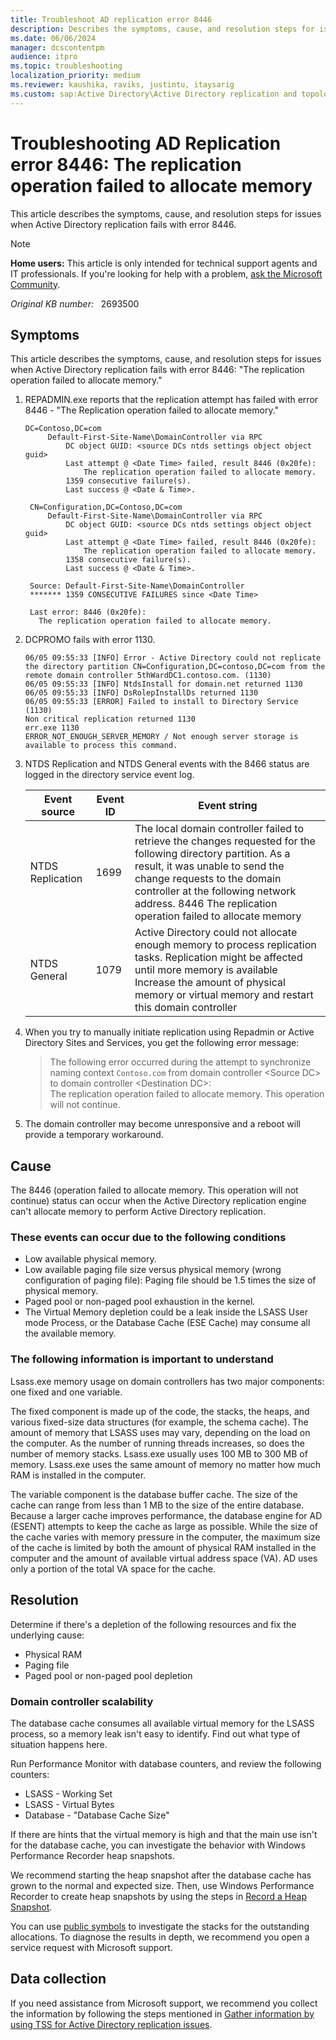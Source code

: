 ```yaml
---
title: Troubleshoot AD replication error 8446
description: Describes the symptoms, cause, and resolution steps for issues when Active Directory replication fails with error 8446.
ms.date: 06/06/2024
manager: dcscontentpm
audience: itpro
ms.topic: troubleshooting
localization_priority: medium
ms.reviewer: kaushika, raviks, justintu, itaysarig
ms.custom: sap:Active Directory\Active Directory replication and topology, csstroubleshoot
---
```

# Troubleshooting AD Replication error 8446: The replication operation failed to allocate memory

This article describes the symptoms, cause, and resolution steps for issues when Active Directory replication fails with error 8446.

> [!NOTE]
> **Home users:** This article is only intended for technical support agents and IT professionals. If you're looking for help with a problem, [ask the Microsoft Community](https://answers.microsoft.com).

_Original KB number:_ &nbsp; 2693500

## Symptoms

This article describes the symptoms, cause, and resolution steps for issues when Active Directory replication fails with error 8446: "The replication operation failed to allocate memory."

1. REPADMIN.exe reports that the replication attempt has failed with error 8446 - "The Replication operation failed to allocate memory."  

   ```output
   DC=Contoso,DC=com  
        Default-First-Site-Name\DomainController via RPC  
            DC object GUID: <source DCs ntds settings object object guid>  
            Last attempt @ <Date Time> failed, result 8446 (0x20fe):  
                The replication operation failed to allocate memory.  
            1359 consecutive failure(s).  
            Last success @ <Date & Time>.  
    
    CN=Configuration,DC=Contoso,DC=com  
        Default-First-Site-Name\DomainController via RPC  
            DC object GUID: <source DCs ntds settings object object guid>  
            Last attempt @ <Date Time> failed, result 8446 (0x20fe):  
                The replication operation failed to allocate memory.  
            1358 consecutive failure(s).  
            Last success @ <Date & Time>.  
    
    Source: Default-First-Site-Name\DomainController  
    ******* 1359 CONSECUTIVE FAILURES since <Date Time>  
    
    Last error: 8446 (0x20fe):  
      The replication operation failed to allocate memory.  
    ```
2. DCPROMO fails with error 1130.

    ```output
    06/05 09:55:33 [INFO] Error - Active Directory could not replicate the directory partition CN=Configuration,DC=contoso,DC=com from the remote domain controller 5thWardDC1.contoso.com. (1130)  
    06/05 09:55:33 [INFO] NtdsInstall for domain.net returned 1130  
    06/05 09:55:33 [INFO] DsRolepInstallDs returned 1130  
    06/05 09:55:33 [ERROR] Failed to install to Directory Service (1130)  
    Non critical replication returned 1130  
    err.exe 1130  
    ERROR_NOT_ENOUGH_SERVER_MEMORY / Not enough server storage is available to process this command.
    ```

3. NTDS Replication and NTDS General events with the 8466 status are logged in the directory service event log.  

    | Event source| Event ID| Event string |
    |---|---|---|
    | NTDS Replication| 1699| The local domain controller failed to retrieve the changes requested for the following directory partition. As a result, it was unable to send the change requests to the domain controller at the following network address. 8446 The replication operation failed to allocate memory |
    | NTDS General| 1079| Active Directory could not allocate enough memory to process replication tasks. Replication might be affected until more memory is available Increase the amount of physical memory or virtual memory and restart this domain controller |

4. When you try to manually initiate replication using Repadmin or Active Directory Sites and Services, you get the following error message:

    > The following error occurred during the attempt to synchronize naming context `Contoso.com` from domain controller \<Source DC> to domain controller \<Destination DC>:  
    The replication operation failed to allocate memory. This operation will not continue.  

5. The domain controller may become unresponsive and a reboot will provide a temporary workaround.  

## Cause

The 8446 (operation failed to allocate memory. This operation will not continue) status can occur when the Active Directory replication engine can't allocate memory to perform Active Directory replication.

### These events can occur due to the following conditions

- Low available physical memory.
- Low available paging file size versus physical memory (wrong configuration of paging file): Paging file should be 1.5 times the size of physical memory.
- Paged pool or non-paged pool exhaustion in the kernel.  
- The Virtual Memory depletion could be a leak inside the LSASS User mode Process, or the Database Cache (ESE Cache) may consume all the available memory.  

### The following information is important to understand

Lsass.exe memory usage on domain controllers has two major components: one fixed and one variable.

The fixed component is made up of the code, the stacks, the heaps, and various fixed-size data structures (for example, the schema cache). The amount of memory that LSASS uses may vary, depending on the load on the computer. As the number of running threads increases, so does the number of memory stacks. Lsass.exe usually uses 100 MB to 300 MB of memory. Lsass.exe uses the same amount of memory no matter how much RAM is installed in the computer.

The variable component is the database buffer cache. The size of the cache can range from less than 1 MB to the size of the entire database. Because a larger cache improves performance, the database engine for AD (ESENT) attempts to keep the cache as large as possible. While the size of the cache varies with memory pressure in the computer, the maximum size of the cache is limited by both the amount of physical RAM installed in the computer and the amount of available virtual address space (VA). AD uses only a portion of the total VA space for the cache.

## Resolution

Determine if there's a depletion of the following resources and fix the underlying cause:

- Physical RAM
- Paging file
- Paged pool or non-paged pool depletion

### Domain controller scalability

The database cache consumes all available virtual memory for the LSASS process, so a memory leak isn't easy to identify. Find out what type of situation happens here.

Run Performance Monitor with database counters, and review the following counters:

- LSASS - Working Set
- LSASS - Virtual Bytes
- Database - "Database Cache Size"

If there are hints that the virtual memory is high and that the main use isn't for the database cache, you can investigate the behavior with Windows Performance Recorder heap snapshots.
 
We recommend starting the heap snapshot after the database cache has grown to the normal and expected size. Then, use Windows Performance Recorder to create heap snapshots by using the steps in [Record a Heap Snapshot](/windows-hardware/test/wpt/record-heap-snapshot).
 
You can use [public symbols](/windows-hardware/drivers/debugger/microsoft-public-symbols) to investigate the stacks for the outstanding allocations. To diagnose the results in depth, we recommend you open a service request with Microsoft support.

## Data collection

If you need assistance from Microsoft support, we recommend you collect the information by following the steps mentioned in [Gather information by using TSS for Active Directory replication issues](../../windows-client/windows-troubleshooters/gather-information-using-tss-ad-replication.md).
